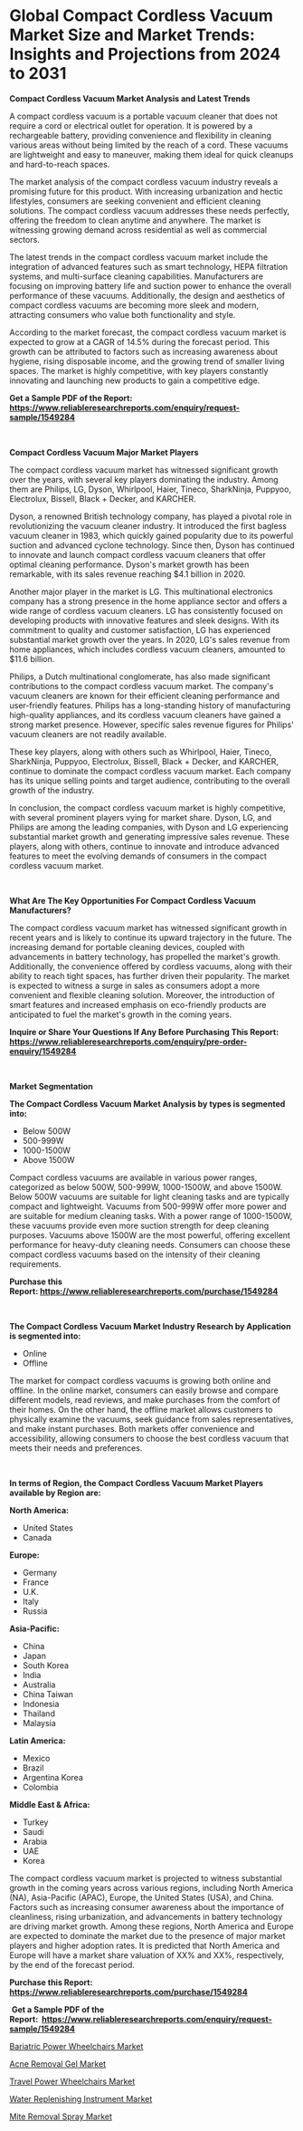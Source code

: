 <p><h1>Global Compact Cordless Vacuum Market Size and Market Trends: Insights and Projections from 2024 to 2031</h1></p><p><strong>Compact Cordless Vacuum Market Analysis and Latest Trends</strong></p>
<p><p>A compact cordless vacuum is a portable vacuum cleaner that does not require a cord or electrical outlet for operation. It is powered by a rechargeable battery, providing convenience and flexibility in cleaning various areas without being limited by the reach of a cord. These vacuums are lightweight and easy to maneuver, making them ideal for quick cleanups and hard-to-reach spaces.</p><p>The market analysis of the compact cordless vacuum industry reveals a promising future for this product. With increasing urbanization and hectic lifestyles, consumers are seeking convenient and efficient cleaning solutions. The compact cordless vacuum addresses these needs perfectly, offering the freedom to clean anytime and anywhere. The market is witnessing growing demand across residential as well as commercial sectors.</p><p>The latest trends in the compact cordless vacuum market include the integration of advanced features such as smart technology, HEPA filtration systems, and multi-surface cleaning capabilities. Manufacturers are focusing on improving battery life and suction power to enhance the overall performance of these vacuums. Additionally, the design and aesthetics of compact cordless vacuums are becoming more sleek and modern, attracting consumers who value both functionality and style.</p><p>According to the market forecast, the compact cordless vacuum market is expected to grow at a CAGR of 14.5% during the forecast period. This growth can be attributed to factors such as increasing awareness about hygiene, rising disposable income, and the growing trend of smaller living spaces. The market is highly competitive, with key players constantly innovating and launching new products to gain a competitive edge.</p></p>
<p><strong>Get a Sample PDF of the Report:&nbsp; <a href="https://www.reliableresearchreports.com/enquiry/request-sample/1549284">https://www.reliableresearchreports.com/enquiry/request-sample/1549284</a></strong></p>
<p>&nbsp;</p>
<p><strong>Compact Cordless Vacuum Major Market Players</strong></p>
<p><p>The compact cordless vacuum market has witnessed significant growth over the years, with several key players dominating the industry. Among them are Philips, LG, Dyson, Whirlpool, Haier, Tineco, SharkNinja, Puppyoo, Electrolux, Bissell, Black + Decker, and KARCHER.</p><p>Dyson, a renowned British technology company, has played a pivotal role in revolutionizing the vacuum cleaner industry. It introduced the first bagless vacuum cleaner in 1983, which quickly gained popularity due to its powerful suction and advanced cyclone technology. Since then, Dyson has continued to innovate and launch compact cordless vacuum cleaners that offer optimal cleaning performance. Dyson's market growth has been remarkable, with its sales revenue reaching $4.1 billion in 2020.</p><p>Another major player in the market is LG. This multinational electronics company has a strong presence in the home appliance sector and offers a wide range of cordless vacuum cleaners. LG has consistently focused on developing products with innovative features and sleek designs. With its commitment to quality and customer satisfaction, LG has experienced substantial market growth over the years. In 2020, LG's sales revenue from home appliances, which includes cordless vacuum cleaners, amounted to $11.6 billion.</p><p>Philips, a Dutch multinational conglomerate, has also made significant contributions to the compact cordless vacuum market. The company's vacuum cleaners are known for their efficient cleaning performance and user-friendly features. Philips has a long-standing history of manufacturing high-quality appliances, and its cordless vacuum cleaners have gained a strong market presence. However, specific sales revenue figures for Philips' vacuum cleaners are not readily available.</p><p>These key players, along with others such as Whirlpool, Haier, Tineco, SharkNinja, Puppyoo, Electrolux, Bissell, Black + Decker, and KARCHER, continue to dominate the compact cordless vacuum market. Each company has its unique selling points and target audience, contributing to the overall growth of the industry.</p><p>In conclusion, the compact cordless vacuum market is highly competitive, with several prominent players vying for market share. Dyson, LG, and Philips are among the leading companies, with Dyson and LG experiencing substantial market growth and generating impressive sales revenue. These players, along with others, continue to innovate and introduce advanced features to meet the evolving demands of consumers in the compact cordless vacuum market.</p></p>
<p>&nbsp;</p>
<p><strong>What Are The Key Opportunities For Compact Cordless Vacuum Manufacturers?</strong></p>
<p><p>The compact cordless vacuum market has witnessed significant growth in recent years and is likely to continue its upward trajectory in the future. The increasing demand for portable cleaning devices, coupled with advancements in battery technology, has propelled the market's growth. Additionally, the convenience offered by cordless vacuums, along with their ability to reach tight spaces, has further driven their popularity. The market is expected to witness a surge in sales as consumers adopt a more convenient and flexible cleaning solution. Moreover, the introduction of smart features and increased emphasis on eco-friendly products are anticipated to fuel the market's growth in the coming years.</p></p>
<p><strong>Inquire or Share Your Questions If Any Before Purchasing This Report: <a href="https://www.reliableresearchreports.com/enquiry/pre-order-enquiry/1549284">https://www.reliableresearchreports.com/enquiry/pre-order-enquiry/1549284</a></strong></p>
<p>&nbsp;</p>
<p><strong>Market Segmentation</strong></p>
<p><strong>The Compact Cordless Vacuum Market Analysis by types is segmented into:</strong></p>
<p><ul><li>Below 500W</li><li>500-999W</li><li>1000-1500W</li><li>Above 1500W</li></ul></p>
<p><p>Compact cordless vacuums are available in various power ranges, categorized as below 500W, 500-999W, 1000-1500W, and above 1500W. Below 500W vacuums are suitable for light cleaning tasks and are typically compact and lightweight. Vacuums from 500-999W offer more power and are suitable for medium cleaning tasks. With a power range of 1000-1500W, these vacuums provide even more suction strength for deep cleaning purposes. Vacuums above 1500W are the most powerful, offering excellent performance for heavy-duty cleaning needs. Consumers can choose these compact cordless vacuums based on the intensity of their cleaning requirements.</p></p>
<p><strong>Purchase this Report:&nbsp;<a href="https://www.reliableresearchreports.com/purchase/1549284">https://www.reliableresearchreports.com/purchase/1549284</a></strong></p>
<p>&nbsp;</p>
<p><strong>The Compact Cordless Vacuum Market Industry Research by Application is segmented into:</strong></p>
<p><ul><li>Online</li><li>Offline</li></ul></p>
<p><p>The market for compact cordless vacuums is growing both online and offline. In the online market, consumers can easily browse and compare different models, read reviews, and make purchases from the comfort of their homes. On the other hand, the offline market allows customers to physically examine the vacuums, seek guidance from sales representatives, and make instant purchases. Both markets offer convenience and accessibility, allowing consumers to choose the best cordless vacuum that meets their needs and preferences.</p></p>
<p>&nbsp;</p>
<p><strong>In terms of Region, the Compact Cordless Vacuum Market Players available by Region are:</strong></p>
<p>
    <p> <strong> North America: </strong>
        <ul>
            <li>United States</li>
            <li>Canada</li>
        </ul>
        </p> 
    <p> <strong> Europe: </strong>
        <ul>
            <li>Germany</li>
            <li>France</li>
            <li>U.K.</li>
            <li>Italy</li>
            <li>Russia</li>
        </ul>
        </p> 
    <p> <strong> Asia-Pacific: </strong>
        <ul>
            <li>China</li>
            <li>Japan</li>
            <li>South Korea</li>
            <li>India</li>
            <li>Australia</li>
            <li>China Taiwan</li>
            <li>Indonesia</li>
            <li>Thailand</li>
            <li>Malaysia</li>
        </ul>
        </p> 
    <p> <strong> Latin America: </strong>
        <ul>
            <li>Mexico</li>
            <li>Brazil</li>
            <li>Argentina Korea</li>
            <li>Colombia</li>
        </ul>
        </p> 
    <p> <strong> Middle East & Africa: </strong>
        <ul>
            <li>Turkey</li>
            <li>Saudi</li>
            <li>Arabia</li>
            <li>UAE</li>
            <li>Korea</li>
        </ul>
    </p>
    </p>
<p><p>The compact cordless vacuum market is projected to witness substantial growth in the coming years across various regions, including North America (NA), Asia-Pacific (APAC), Europe, the United States (USA), and China. Factors such as increasing consumer awareness about the importance of cleanliness, rising urbanization, and advancements in battery technology are driving market growth. Among these regions, North America and Europe are expected to dominate the market due to the presence of major market players and higher adoption rates. It is predicted that North America and Europe will have a market share valuation of XX% and XX%, respectively, by the end of the forecast period.</p></p>
<p><strong>Purchase this Report: <a href="https://www.reliableresearchreports.com/purchase/1549284">https://www.reliableresearchreports.com/purchase/1549284</a></strong></p>
<p>&nbsp;<strong>Get a Sample PDF of the Report:&nbsp;&nbsp;<a href="https://www.reliableresearchreports.com/enquiry/request-sample/1549284">https://www.reliableresearchreports.com/enquiry/request-sample/1549284</a></strong></p>
<p><strong></strong></p>
<p><p><a href="https://github.com/joannesouthgate/Market-Research-Report-List-1/blob/main/bariatric-power-wheelchairs-market.md">Bariatric Power Wheelchairs Market</a></p><p><a href="https://github.com/mauripalmi/Market-Research-Report-List-1/blob/main/acne-removal-gel-market.md">Acne Removal Gel Market</a></p><p><a href="https://github.com/julyju69/Market-Research-Report-List-1/blob/main/travel-power-wheelchairs-market.md">Travel Power Wheelchairs Market</a></p><p><a href="https://github.com/nathandecarvalho/Market-Research-Report-List-1/blob/main/water-replenishing-instrument-market.md">Water Replenishing Instrument Market</a></p><p><a href="https://github.com/markusgodoy/Market-Research-Report-List-1/blob/main/mite-removal-spray-market.md">Mite Removal Spray Market</a></p></p>